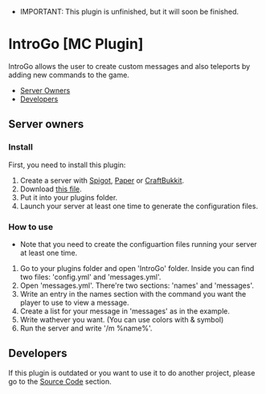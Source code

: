 - IMPORTANT: This plugin is unfinished, but it will soon be finished.
# IntroGo [MC Plugin]
IntroGo allows the user to create custom messages and also teleports by adding new commands to the game.
- [Server Owners](https://github.com/Jenrikku/IntroGo/blob/master/README.md#server-owners)
- [Developers](https://github.com/Jenrikku/IntroGo/blob/master/README.md#developers)
## Server owners
### Install
First, you need to install this plugin:
1. Create a server with [Spigot](https://www.spigotmc.org/), [Paper](https://papermc.io/) or [CraftBukkit](https://bukkit.gamepedia.com/Setting_up_a_server).
2. Download [this file](https://dev.bukkit.org/projects/introgo/files/2872892).
3. Put it into your plugins folder.
4. Launch your server at least one time to generate the configuration files.
### How to use
- Note that you need to create the configuartion files running your server at least one time.
1. Go to your plugins folder and open 'IntroGo' folder. Inside you can find two files: 'config.yml' and 'messages.yml'.
2. Open 'messages.yml'. There're two sections: 'names' and 'messages'.
3. Write an entry in the names section with the command you want the player to use to view a message.
4. Create a list for your message in 'messages' as in the example.
5. Write wathever you want. (You can use colors with & symbol)
6. Run the server and write '/m %name%'.
## Developers
If this plugin is outdated or you want to use it to do another project, please go to the [Source Code](https://github.com/Jenrikku/IntroGo) section.
